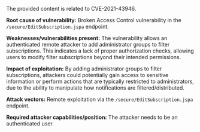The provided content is related to CVE-2021-43946.

**Root cause of vulnerability:**
Broken Access Control vulnerability in the `/secure/EditSubscription.jspa` endpoint.

**Weaknesses/vulnerabilities present:**
The vulnerability allows an authenticated remote attacker to add administrator groups to filter subscriptions. This indicates a lack of proper authorization checks, allowing users to modify filter subscriptions beyond their intended permissions.

**Impact of exploitation:**
By adding administrator groups to filter subscriptions, attackers could potentially gain access to sensitive information or perform actions that are typically restricted to administrators, due to the ability to manipulate how notifications are filtered/distributed.

**Attack vectors:**
Remote exploitation via the `/secure/EditSubscription.jspa` endpoint.

**Required attacker capabilities/position:**
The attacker needs to be an authenticated user.
